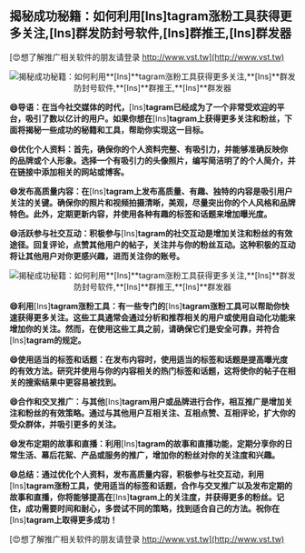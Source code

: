 ## **揭秘成功秘籍：如何利用**[Ins]**tagram涨粉工具获得更多关注,**[Ins]**群发防封号软件,**[Ins]**群推王,**[Ins]**群发器**

[😍想了解推广相关软件的朋友请登录 http://www.vst.tw](http://www.vst.tw)

 <center><img src="https://vst.tw/MP4/tuiguang/png/7.png" alt="揭秘成功秘籍：如何利用**[Ins]**tagram涨粉工具获得更多关注,**[Ins]**群发防封号软件,**[Ins]**群推王,**[Ins]**群发器"></center>

**😄导语：在当今社交媒体的时代，**[Ins]**tagram已经成为了一个非常受欢迎的平台，吸引了数以亿计的用户。如果你想在**[Ins]**tagram上获得更多关注和粉丝，下面将揭秘一些成功的秘籍和工具，帮助你实现这一目标。**

**😄优化个人资料：首先，确保你的个人资料完整、有吸引力，并能够准确反映你的品牌或个人形象。选择一个有吸引力的头像照片，编写简洁明了的个人简介，并在链接中添加相关的网站或博客。**

**😄发布高质量内容：在**[Ins]**tagram上发布高质量、有趣、独特的内容是吸引用户关注的关键。确保你的照片和视频拍摄清晰，美观，尽量突出你的个人风格和品牌特色。此外，定期更新内容，并使用各种有趣的标签和话题来增加曝光度。**

**😄活跃参与社交互动：积极参与**[Ins]**tagram的社交互动是增加关注和粉丝的有效途径。回复评论，点赞其他用户的帖子，关注并与你的粉丝互动。这种积极的互动将让其他用户对你更感兴趣，进而关注你的账号。**

 <center><img src="https://vst.tw/MP4/tuiguang/png/1.png" alt="揭秘成功秘籍：如何利用**[Ins]**tagram涨粉工具获得更多关注,**[Ins]**群发防封号软件,**[Ins]**群推王,**[Ins]**群发器"></center>

**😄利用**[Ins]**tagram涨粉工具：有一些专门的**[Ins]**tagram涨粉工具可以帮助你快速获得更多关注。这些工具通常会通过分析和推荐相关的用户或使用自动化功能来增加你的关注。然而，在使用这些工具之前，请确保它们是安全可靠，并符合**[Ins]**tagram的规定。**

**😄使用适当的标签和话题：在发布内容时，使用适当的标签和话题是提高曝光度的有效方法。研究并使用与你的内容相关的热门标签和话题，这将使你的帖子在相关的搜索结果中更容易被找到。**

**😄合作和交叉推广：与其他**[Ins]**tagram用户或品牌进行合作，相互推广是增加关注和粉丝的有效策略。通过与其他用户互相关注、互相点赞、互相评论，扩大你的受众群体，并吸引更多的关注。**

**😄发布定期的故事和直播：利用**[Ins]**tagram的故事和直播功能，定期分享你的日常生活、幕后花絮、产品或服务的推广，增加你的粉丝对你的关注度和兴趣。**

**😄总结：通过优化个人资料，发布高质量内容，积极参与社交互动，利用**[Ins]**tagram涨粉工具，使用适当的标签和话题，合作与交叉推广以及发布定期的故事和直播，你将能够提高在**[Ins]**tagram上的关注度，并获得更多的粉丝。记住，成功需要时间和耐心，多尝试不同的策略，找到适合自己的方法。祝你在**[Ins]**tagram上取得更多成功！**

[😍想了解推广相关软件的朋友请登录 http://www.vst.tw](http://www.vst.tw)



